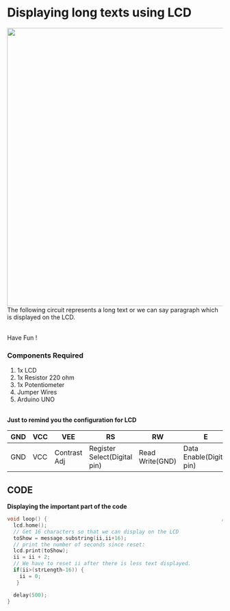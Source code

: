 <h1>Displaying long texts using LCD</h1>

<div>
    <img width=650 align=right src="https://github.com/Curovearth/Dive-into-Electronics/blob/main/Basics%202/06-Displaying%20long%20texts%20using%20LCD/lcd.gif">
    <p>The following circuit represents a long text or we can say paragraph which is displayed on the LCD.<br><br> 
  </p>
    <p>Have Fun !</p>
</div>       
 
<div>
  <h3>Components Required</h3>
  <ol>
    <li>1x LCD</li>
    <li>1x Resistor 220 ohm</li>
    <li>1x Potentiometer</li>
    <li>Jumper Wires</li>
    <li>Arduino UNO</li>
  </ol>
    
</div><br>

<div>
    <b>Just to remind you the configuration for LCD</b>
   
| GND | VCC | VEE | RS | RW | E | D0 | D1 | D2 | D3 | D4 | D5 | D6 | D7 | LED+ | LED- | 
| --- | --- | --- | --- | --- | --- | --- | --- | --- | --- | --- | --- | --- | --- | --- | --- | 
| GND | VCC | Contrast Adj | Register Select(Digital pin) | Read Write(GND) | Data Enable(Digital pin) | D0 | D1 | D2 | D3 | D4(Digital Pin) | D5(Digital Pin) | D6(Digital Pin) | D7(Digital Pin) | LED+ | LED-(Use a Resistor) | 
    
    
</div>

## CODE

<b>Displaying the important part of the code</b>

```C++
void loop() {                                                         //important part of the code
  lcd.home();
  // Get 16 characters so that we can display on the LCD
  toShow = message.substring(ii,ii+16);
  // print the number of seconds since reset:
  lcd.print(toShow);
  ii = ii + 2;
  // We have to reset ii after there is less text displayed.
  if(ii>(strLength-16)) {
    ii = 0;
   }

  delay(500);
}
```
